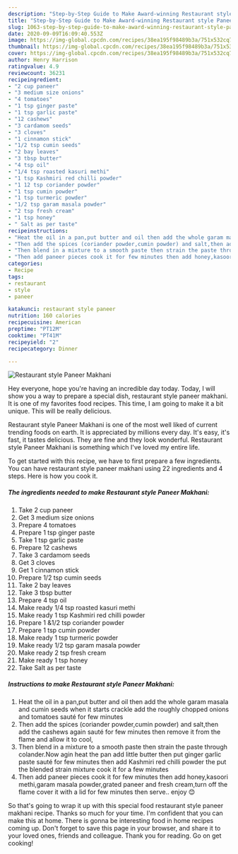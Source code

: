```yaml
---
description: "Step-by-Step Guide to Make Award-winning Restaurant style Paneer Makhani"
title: "Step-by-Step Guide to Make Award-winning Restaurant style Paneer Makhani"
slug: 1063-step-by-step-guide-to-make-award-winning-restaurant-style-paneer-makhani
date: 2020-09-09T16:09:40.553Z
image: https://img-global.cpcdn.com/recipes/38ea195f98489b3a/751x532cq70/restaurant-style-paneer-makhani-recipe-main-photo.jpg
thumbnail: https://img-global.cpcdn.com/recipes/38ea195f98489b3a/751x532cq70/restaurant-style-paneer-makhani-recipe-main-photo.jpg
cover: https://img-global.cpcdn.com/recipes/38ea195f98489b3a/751x532cq70/restaurant-style-paneer-makhani-recipe-main-photo.jpg
author: Henry Harrison
ratingvalue: 4.9
reviewcount: 36231
recipeingredient:
- "2 cup paneer"
- "3 medium size onions"
- "4 tomatoes"
- "1 tsp ginger paste"
- "1 tsp garlic paste"
- "12 cashews"
- "3 cardamom seeds"
- "3 cloves"
- "1 cinnamon stick"
- "1/2 tsp cumin seeds"
- "2 bay leaves"
- "3 tbsp butter"
- "4 tsp oil"
- "1/4 tsp roasted kasuri methi"
- "1 tsp Kashmiri red chilli powder"
- "1 12 tsp coriander powder"
- "1 tsp cumin powder"
- "1 tsp turmeric powder"
- "1/2 tsp garam masala powder"
- "2 tsp fresh cream"
- "1 tsp honey"
- " Salt as per taste"
recipeinstructions:
- "Heat the oil in a pan,put butter and oil then add the whole garam masala and cumin seeds when it starts crackle add the roughly chopped onions and tomatoes sauté for few minutes"
- "Then add the spices (coriander powder,cumin powder) and salt,then add the cashews again sauté for few minutes then remove it from the flame and allow it to cool,"
- "Then blend in a mixture to a smooth paste then strain the paste through colander.Now agin heat the pan add little butter then put ginger garlic paste sauté for few minutes then add Kashmiri red chilli powder the put the blended strain mixture cook it for a few minutes"
- "Then add paneer pieces cook it for few minutes then add honey,kasoori methi,garam masala powder,grated paneer and fresh cream,turn off the flame cover it with a lid for few minutes then serve.. enjoy 😊"
categories:
- Recipe
tags:
- restaurant
- style
- paneer

katakunci: restaurant style paneer 
nutrition: 160 calories
recipecuisine: American
preptime: "PT12M"
cooktime: "PT41M"
recipeyield: "2"
recipecategory: Dinner

---
```



![Restaurant style Paneer Makhani](https://img-global.cpcdn.com/recipes/38ea195f98489b3a/751x532cq70/restaurant-style-paneer-makhani-recipe-main-photo.jpg)

Hey everyone, hope you're having an incredible day today. Today, I will show you a way to prepare a special dish, restaurant style paneer makhani. It is one of my favorites food recipes. This time, I am going to make it a bit unique. This will be really delicious.

Restaurant style Paneer Makhani is one of the most well liked of current trending foods on earth. It is appreciated by millions every day. It's easy, it's fast, it tastes delicious. They are fine and they look wonderful. Restaurant style Paneer Makhani is something which I've loved my entire life.




To get started with this recipe, we have to first prepare a few ingredients. You can have restaurant style paneer makhani using 22 ingredients and 4 steps. Here is how you cook it.

<!--inarticleads1-->

##### The ingredients needed to make Restaurant style Paneer Makhani:

1. Take 2 cup paneer
1. Get 3 medium size onions
1. Prepare 4 tomatoes
1. Prepare 1 tsp ginger paste
1. Take 1 tsp garlic paste
1. Prepare 12 cashews
1. Take 3 cardamom seeds
1. Get 3 cloves
1. Get 1 cinnamon stick
1. Prepare 1/2 tsp cumin seeds
1. Take 2 bay leaves
1. Take 3 tbsp butter
1. Prepare 4 tsp oil
1. Make ready 1/4 tsp roasted kasuri methi
1. Make ready 1 tsp Kashmiri red chilli powder
1. Prepare 1 &amp;1/2 tsp coriander powder
1. Prepare 1 tsp cumin powder
1. Make ready 1 tsp turmeric powder
1. Make ready 1/2 tsp garam masala powder
1. Make ready 2 tsp fresh cream
1. Make ready 1 tsp honey
1. Take  Salt as per taste




<!--inarticleads2-->

##### Instructions to make Restaurant style Paneer Makhani:

1. Heat the oil in a pan,put butter and oil then add the whole garam masala and cumin seeds when it starts crackle add the roughly chopped onions and tomatoes sauté for few minutes
1. Then add the spices (coriander powder,cumin powder) and salt,then add the cashews again sauté for few minutes then remove it from the flame and allow it to cool,
1. Then blend in a mixture to a smooth paste then strain the paste through colander.Now agin heat the pan add little butter then put ginger garlic paste sauté for few minutes then add Kashmiri red chilli powder the put the blended strain mixture cook it for a few minutes
1. Then add paneer pieces cook it for few minutes then add honey,kasoori methi,garam masala powder,grated paneer and fresh cream,turn off the flame cover it with a lid for few minutes then serve.. enjoy 😊




So that's going to wrap it up with this special food restaurant style paneer makhani recipe. Thanks so much for your time. I'm confident that you can make this at home. There is gonna be interesting food in home recipes coming up. Don't forget to save this page in your browser, and share it to your loved ones, friends and colleague. Thank you for reading. Go on get cooking!
